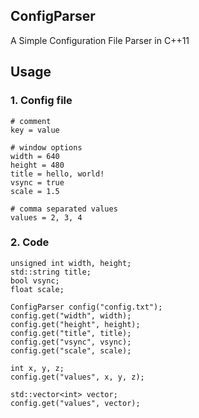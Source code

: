 ## ConfigParser
A Simple Configuration File Parser in C++11

## Usage
### 1. Config file
    # comment
    key = value
    
    # window options
    width = 640
    height = 480
    title = hello, world!
    vsync = true
    scale = 1.5
    
    # comma separated values
    values = 2, 3, 4

### 2. Code
    unsigned int width, height;
    std::string title;
    bool vsync;
    float scale;
    
    ConfigParser config("config.txt");
    config.get("width", width);
    config.get("height", height);
    config.get("title", title);
    config.get("vsync", vsync);
    config.get("scale", scale);
    
    int x, y, z;
    config.get("values", x, y, z);
    
    std::vector<int> vector;
    config.get("values", vector);
